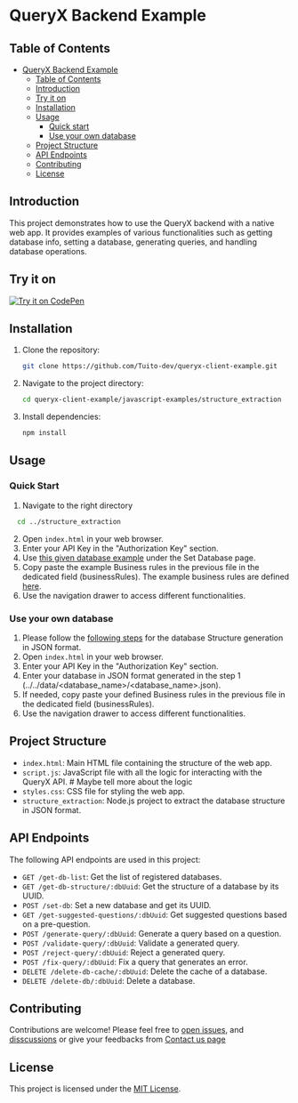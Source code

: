 # QueryX Backend Example

## Table of Contents

- [QueryX Backend Example](#queryx-backend-example)
  - [Table of Contents](#table-of-contents)
  - [Introduction](#introduction)
  - [Try it on](#try-it-on)
  - [Installation](#installation)
  - [Usage](#usage)
    - [Quick start](#quick-start)
    - [Use your own database](#use-your-own-database)
  - [Project Structure](#project-structure)
  - [API Endpoints](#api-endpoints)
  - [Contributing](#contributing)
  - [License](#license)

## Introduction

This project demonstrates how to use the QueryX backend with a native web app. It provides examples of various functionalities such as getting database info, setting a database, generating queries, and handling database operations.

## Try it on

[![Try it on CodePen](https://img.shields.io/badge/Try%20it%20on-CodePen-orange)](https://codepen.io/Tuito-Intuito/pen/yLWmwLB)

## Installation

1. Clone the repository:
    ```sh
    git clone https://github.com/Tuito-dev/queryx-client-example.git
    ```
2. Navigate to the project directory:
    ```sh
    cd queryx-client-example/javascript-examples/structure_extraction
    ```
3. Install dependencies:
    ```bash
    npm install
    ```

## Usage

### Quick Start

1. Navigate to the right directory

  ```bash
    cd ../structure_extraction
  ```
2. Open `index.html` in your web browser.
3. Enter your API Key in the "Authorization Key" section.
4. Use [this given database example](../data/formula_1/formula_1.json) under the Set Database page.
5. Copy paste the example Business rules in the previous file in the dedicated field (businessRules). The example business rules are defined [here](../data/formula_1/formula_1-best_business_rules.txt).
6. Use the navigation drawer to access different functionalities.

### Use your own database

1. Please follow the [following steps](../README.md#use-your-own-database) for the database Structure generation in JSON format.
2. Open `index.html` in your web browser.
3. Enter your API Key in the "Authorization Key" section.
4. Enter your database in JSON format generated in the step 1 (../../data/<database_name>/<database_name>.json).
5. If needed, copy paste your defined Business rules in the previous file in the dedicated field (businessRules).
6. Use the navigation drawer to access different functionalities.

## Project Structure

- `index.html`: Main HTML file containing the structure of the web app.
- `script.js`: JavaScript file with all the logic for interacting with the QueryX API. # Maybe tell more about the logic
- `styles.css`: CSS file for styling the web app.
- `structure_extraction`: Node.js project to extract the database structure in JSON format.

## API Endpoints

The following API endpoints are used in this project:

- `GET /get-db-list`: Get the list of registered databases.
- `GET /get-db-structure/:dbUuid`: Get the structure of a database by its UUID.
- `POST /set-db`: Set a new database and get its UUID.
- `GET /get-suggested-questions/:dbUuid`: Get suggested questions based on a pre-question.
- `POST /generate-query/:dbUuid`: Generate a query based on a question.
- `POST /validate-query/:dbUuid`: Validate a generated query.
- `POST /reject-query/:dbUuid`: Reject a generated query.
- `POST /fix-query/:dbUuid`: Fix a query that generates an error.
- `DELETE /delete-db-cache/:dbUuid`: Delete the cache of a database.
- `DELETE /delete-db/:dbUuid`: Delete a database.

## Contributing

Contributions are welcome! Please feel free to [open issues](https://github.com/Tuito-dev/queryx-client-example/issues), and [disscussions](https://github.com/Tuito-dev/queryx-client-example/discussions) or give your feedbacks from [Contact us page](https://app.queryx.eu/#/contact)

## License

This project is licensed under the [MIT License](https://github.com/Tuito-dev/queryx-client-example/tree/main?tab=MIT-1-ov-file).